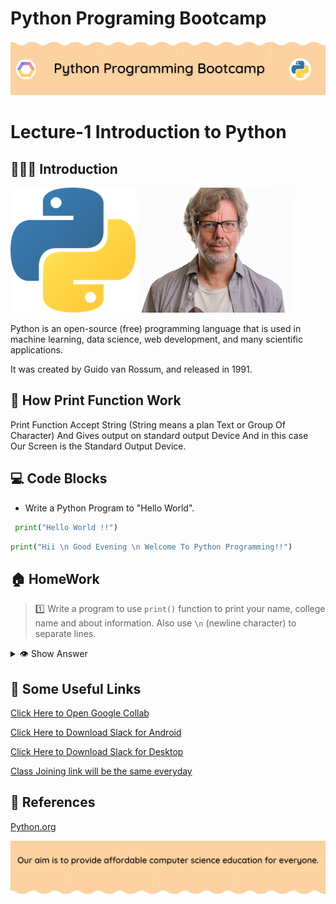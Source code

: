 # Python Programing Bootcamp
<!-- HEADER -->
<p align="center">
  <img  src="./../assets/header.png?" />
</p>

# Lecture-1 Introduction to Python

## 💁🏻‍♀️ Introduction

![Python](/assets/logo.png) 
![GuidoVanRossumImage](guido-vann-rossum.jpg)

Python is an open-source (free) programming language that is used in machine learning, data science, web development, and many scientific applications.

It was created by Guido van Rossum, and released in 1991.


## 🤔 How Print Function Work 

Print Function Accept String (String means a plan Text or Group Of Character) And Gives output on standard  output Device And in this case Our Screen is the  Standard Output Device.



## 💻 Code Blocks

- Write a Python Program to "Hello World".

```python
 print("Hello World !!")
```

```python
print("Hii \n Good Evening \n Welcome To Python Programming!!")
```

## 🏠 HomeWork

>1️⃣ Write a program to use `print()` function to print your name, college name and about information. Also use `\n` (newline character) to separate lines.

<details>
  <summary>👁 Show Answer</summary>

  <p>
  
  ```python
print("Name:\nVedika Bhujabal ")
print("college name:\nSSMP")
print("Village Name:\nPune")
  ```

  </p>

</details>

## 🔗 Some Useful Links

  [Click Here to Open Google Collab](https://colab.research.google.com)

  [Click Here to Download Slack for Android](https://play.google.com/store/apps/details?id=com.Slack)

  [Click Here to Download Slack for Desktop](https://slack.com/intl/en-in/downloads/windows)

  [Class Joining link will be the same everyday](https://meet.google.com/gmn-pgdy-tmc)

## 📖 References
[Python.org](https://www.python.org/)

<!-- FOOTER -->
<p align="center">
  <img  src="./../assets/footer.png" />
</p>
